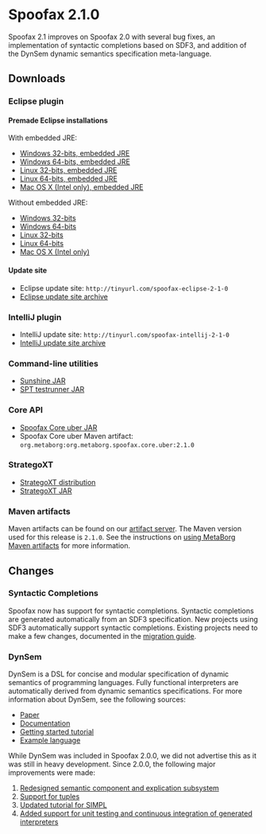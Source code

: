 # Spoofax 2.1.0

Spoofax 2.1 improves on Spoofax 2.0 with several bug fixes, an implementation of syntactic completions based on SDF3, and addition of the DynSem dynamic semantics specification meta-language.

## Downloads

### Eclipse plugin

#### Premade Eclipse installations

With embedded JRE:

* [Windows 32-bits, embedded JRE](http://artifacts.metaborg.org/service/local/repositories/releases/content/org/metaborg/org.metaborg.spoofax.eclipse.dist/2.1.0/org.metaborg.spoofax.eclipse.dist-2.1.0-windows-x86jre.zip)
* [Windows 64-bits, embedded JRE](http://artifacts.metaborg.org/service/local/repositories/releases/content/org/metaborg/org.metaborg.spoofax.eclipse.dist/2.1.0/org.metaborg.spoofax.eclipse.dist-2.1.0-windows-x64jre.zip)
* [Linux 32-bits, embedded JRE](http://artifacts.metaborg.org/service/local/repositories/releases/content/org/metaborg/org.metaborg.spoofax.eclipse.dist/2.1.0/org.metaborg.spoofax.eclipse.dist-2.1.0-linux-x86jre.tar.gz)
* [Linux 64-bits, embedded JRE](http://artifacts.metaborg.org/service/local/repositories/releases/content/org/metaborg/org.metaborg.spoofax.eclipse.dist/2.1.0/org.metaborg.spoofax.eclipse.dist-2.1.0-linux-x64jre.tar.gz)
* [Mac OS X (Intel only), embedded JRE](http://artifacts.metaborg.org/service/local/repositories/releases/content/org/metaborg/org.metaborg.spoofax.eclipse.dist/2.1.0/org.metaborg.spoofax.eclipse.dist-2.1.0-macosx-x64jre.tar.gz)

Without embedded JRE:

* [Windows 32-bits](http://artifacts.metaborg.org/service/local/repositories/releases/content/org/metaborg/org.metaborg.spoofax.eclipse.dist/2.1.0/org.metaborg.spoofax.eclipse.dist-2.1.0-windows-x86.zip)
* [Windows 64-bits](http://artifacts.metaborg.org/service/local/repositories/releases/content/org/metaborg/org.metaborg.spoofax.eclipse.dist/2.1.0/org.metaborg.spoofax.eclipse.dist-2.1.0-windows-x64.zip)
* [Linux 32-bits](http://artifacts.metaborg.org/service/local/repositories/releases/content/org/metaborg/org.metaborg.spoofax.eclipse.dist/2.1.0/org.metaborg.spoofax.eclipse.dist-2.1.0-linux-x86.tar.gz)
* [Linux 64-bits](http://artifacts.metaborg.org/service/local/repositories/releases/content/org/metaborg/org.metaborg.spoofax.eclipse.dist/2.1.0/org.metaborg.spoofax.eclipse.dist-2.1.0-linux-x64.tar.gz)
* [Mac OS X (Intel only)](http://artifacts.metaborg.org/service/local/repositories/releases/content/org/metaborg/org.metaborg.spoofax.eclipse.dist/2.1.0/org.metaborg.spoofax.eclipse.dist-2.1.0-macosx-x64.tar.gz)

#### Update site

* Eclipse update site: `http://tinyurl.com/spoofax-eclipse-2-1-0`
* [Eclipse update site archive](http://artifacts.metaborg.org/content/repositories/releases/org/metaborg/org.metaborg.spoofax.eclipse.updatesite/2.1.0.qualifier/org.metaborg.spoofax.eclipse.updatesite-2.1.0.qualifier-assembly.zip)

### IntelliJ plugin

* IntelliJ update site: `http://tinyurl.com/spoofax-intellij-2-1-0`
* [IntelliJ update site archive](http://artifacts.metaborg.org/content/repositories/releases/org/metaborg/org.metaborg.intellij.dist/2.1.0/org.metaborg.intellij.dist-2.1.0.zip)

### Command-line utilities

* [Sunshine JAR](http://artifacts.metaborg.org/service/local/repositories/releases/content/org/metaborg/org.metaborg.sunshine2/2.1.0/org.metaborg.sunshine2-2.1.0.jar)
* [SPT testrunner JAR](http://artifacts.metaborg.org/service/local/repositories/releases/content/org/metaborg/org.metaborg.spt.cmd/2.1.0/org.metaborg.spt.cmd-2.1.0.jar)

### Core API

* [Spoofax Core uber JAR](http://artifacts.metaborg.org/service/local/repositories/releases/content/org/metaborg/org.metaborg.spoofax.core.uber/2.1.0/org.metaborg.spoofax.core.uber-2.1.0.jar)
* Spoofax Core uber Maven artifact: `org.metaborg:org.metaborg.spoofax.core.uber:2.1.0`

### StrategoXT

* [StrategoXT distribution](http://artifacts.metaborg.org/service/local/repositories/releases/content/org/metaborg/strategoxt-distrib/2.1.0/strategoxt-distrib-2.1.0-bin.tar)
* [StrategoXT JAR](http://artifacts.metaborg.org/service/local/repositories/releases/content/org/metaborg/strategoxt-jar/2.1.0/strategoxt-jar-2.1.0.jar)

### Maven artifacts

Maven artifacts can be found on our [artifact server](http://artifacts.metaborg.org/content/repositories/releases/org/metaborg/).
The Maven version used for this release is `2.1.0`. See the instructions on [using MetaBorg Maven artifacts](../../dev/maven.md) for more information.


## Changes

### Syntactic Completions

Spoofax now has support for syntactic completions.
Syntactic completions are generated automatically from an SDF3 specification.
New projects using SDF3 automatically support syntactic completions.
Existing projects need to make a few changes, documented in the [migration guide](../migrate/new_completions_framework.md).

### DynSem

DynSem is a DSL for concise and modular specification of dynamic semantics of programming languages.
Fully functional interpreters are automatically derived from dynamic semantics specifications.
For more information about DynSem, see the following sources:

* [Paper](http://repository.tudelft.nl/islandora/object/uuid:2512f403-521a-47af-8fba-bc433509e2ca/?collection=research)
* [Documentation](../../langdev/meta/lang/dynsem/index.rst)
* [Getting started tutorial](../../langdev/meta/lang/dynsem/tutorials/getting-started.rst)
* [Example language](https://github.com/MetaBorgCube/simpl)

While DynSem was included in Spoofax 2.0.0, we did not advertise this as it was still in heavy development.
Since 2.0.0, the following major improvements were made:

1. [Redesigned semantic component and explication subsystem](https://github.com/metaborg/dynsem/pull/98)
2. [Support for tuples](https://github.com/metaborg/dynsem/pull/93)
3. [Updated tutorial for SIMPL](../../langdev/meta/lang/dynsem/tutorials/getting-started.rst)
4. [Added support for unit testing and continuous integration of generated interpreters](../../langdev/meta/lang/dynsem/tutorials/ci-testing.rst)
